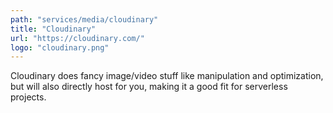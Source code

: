 ```yaml
---
path: "services/media/cloudinary"
title: "Cloudinary"
url: "https://cloudinary.com/"
logo: "cloudinary.png"
---
```


Cloudinary does fancy image/video stuff like manipulation and optimization, but will also directly host for you, making it a good fit for serverless projects.
